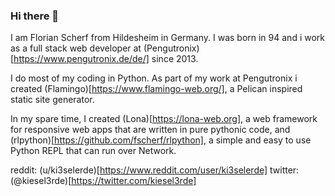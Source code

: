 ### Hi there 👋
I am Florian Scherf from Hildesheim in Germany. I was born in 94 and
i work as a full stack web developer at (Pengutronix)[https://www.pengutronix.de/de/] since 2013.

I do most of my coding in Python. As part of my work at Pengutronix i created
(Flamingo)[https://www.flamingo-web.org/], a Pelican inspired static site generator.

In my spare time, I created (Lona)[https://lona-web.org], a web framework for responsive
web apps that are written in pure pythonic code, and (rlpython)[https://github.com/fscherf/rlpython],
a simple and easy to use Python REPL that can run over Network.

reddit: (u/ki3selerde)[https://www.reddit.com/user/ki3selerde]
twitter: (@kiesel3rde)[https://twitter.com/kiesel3rde]
